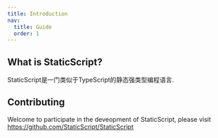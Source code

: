 ```yaml
---
title: Introduction
nav:
  title: Guide
  order: 1
---
```


## What is StaticScript?

StaticScript是一门类似于TypeScript的静态强类型编程语言.

## Contributing

Welcome to participate in the deveopment of StaticScript, please visit https://github.com/StaticScript/StaticScript
